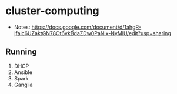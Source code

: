 # cluster-computing
- Notes: https://docs.google.com/document/d/1ahgR-jfalc6UZaktGN78Ot6vkBdaZDw0PaNIx-NyMlU/edit?usp=sharing

## Running
1. DHCP
2. Ansible
3. Spark
4. Ganglia
